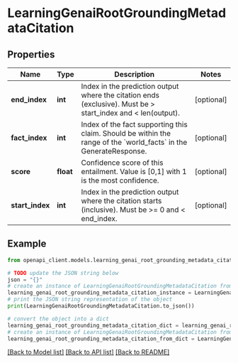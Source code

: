 # LearningGenaiRootGroundingMetadataCitation


## Properties

Name | Type | Description | Notes
------------ | ------------- | ------------- | -------------
**end_index** | **int** | Index in the prediction output where the citation ends (exclusive). Must be &gt; start_index and &lt; len(output). | [optional] 
**fact_index** | **int** | Index of the fact supporting this claim. Should be within the range of the &#x60;world_facts&#x60; in the GenerateResponse. | [optional] 
**score** | **float** | Confidence score of this entailment. Value is [0,1] with 1 is the most confidence. | [optional] 
**start_index** | **int** | Index in the prediction output where the citation starts (inclusive). Must be &gt;&#x3D; 0 and &lt; end_index. | [optional] 

## Example

```python
from openapi_client.models.learning_genai_root_grounding_metadata_citation import LearningGenaiRootGroundingMetadataCitation

# TODO update the JSON string below
json = "{}"
# create an instance of LearningGenaiRootGroundingMetadataCitation from a JSON string
learning_genai_root_grounding_metadata_citation_instance = LearningGenaiRootGroundingMetadataCitation.from_json(json)
# print the JSON string representation of the object
print(LearningGenaiRootGroundingMetadataCitation.to_json())

# convert the object into a dict
learning_genai_root_grounding_metadata_citation_dict = learning_genai_root_grounding_metadata_citation_instance.to_dict()
# create an instance of LearningGenaiRootGroundingMetadataCitation from a dict
learning_genai_root_grounding_metadata_citation_from_dict = LearningGenaiRootGroundingMetadataCitation.from_dict(learning_genai_root_grounding_metadata_citation_dict)
```
[[Back to Model list]](../README.md#documentation-for-models) [[Back to API list]](../README.md#documentation-for-api-endpoints) [[Back to README]](../README.md)


